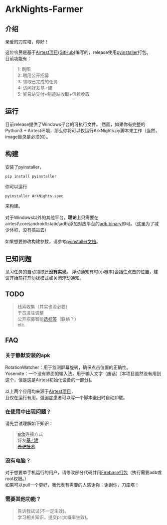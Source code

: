 # ArkNights-Farmer
## 介绍
亲爱的刀库塔，你好！<br>

这位农民是基于[Airtest项目](https://airtest.netease.com/)([GitHub](https://github.com/AirtestProject/Airtest))编写的，release使用[pyinstaller](https://www.pyinstaller.org/)打包。<br>
目前功能有：<br>
>1: 刷图<br>
 2: 聘用公开招募<br>
 3: 领取已完成的任务<br>
 4: 访问好友基♂建<br>
 5: 贸易站交付+制造站收取+信赖收取

## 运行
目前release提供了Windows平台的可执行文件。
然而，如果你有完整的Python3 + Airtest环境，那么你将可以仅运行ArkNights.py脚本来工作（当然，image目录是必须的）。
## 构建
安装了pyinstaller，
```sh
pip install pyinstaller
```
你可以运行<br>
```sh
pyinstaller ArkNights.spec
```
来构建。<br><br>
对于Windows以外的其他平台，**理论上**只需要在airtest\core\android\static\adb\添加对应平台的[adb binary](https://github.com/AirtestProject/Airtest/tree/master/airtest/core/android/static/adb)即可。（这里为了减少体积，没有搞进去）<br><br>
如果想要修改构建参数，请参考[pyinstaller文档](https://www.pyinstaller.org/documentation.html)。
## 已知问题
见习任务的自动领取还**没有实现**。
浮动通知有时(小概率)会挡住点击的位置，建议开始前打开勿扰模式或关闭浮动通知。
## TODO
>线索收集（其实也没必要）<br>
 干员进驻调整<br>
 公开招募智能[选标签](http://wiki.joyme.com/arknights/%E5%B9%B2%E5%91%98%E6%95%B0%E6%8D%AE%E8%A1%A8)（联络？）<br>
 etc.

## FAQ
### 关于静默安装的apk
 RotationWatcher：用于监测屏幕旋转，确保点击位置的正确性。<br>
 Yosemite：一个没有界面的输入法，用于输入文字（废话）[本项目虽然没有用到这个，但是这是Airtest初始化设备的一部分]。<br><br>
 以上两个应用均来源于[Airtest项目](https://airtest.netease.com/)，<br>
 且仅在运行有用。强迫症患者可以写一个脚本退出时自动卸载。
 
### 在使用中出现问题？
请先尝试理解如下知识：<br>
>[adb](https://developer.android.com/studio/command-line/adb?hl=zh-cn)连接方式<br>
 好友[基♂建](http://wiki.joyme.com/arknights/%E5%9F%BA%E5%BB%BA)<br>
 [~~养驴技术~~](https://item.jd.com/39923508902.html)
### 没有电脑？
对于想要单手机运行的用户，请修改部分代码并用[Firebase打包](https://airtest.netease.com/docs/docs_AirtestIDE-zh_CN/8_plugins/1_firebase.html)（执行需要adb或root权限。）<br>
如果可以pull一个更好，我代表有需要的人感谢你：谢谢你，刀库塔！
### 需要其他功能？
>告诉我试试(不一定生效)。<br>
>学习相关知识，提交pr(大概率生效)。

